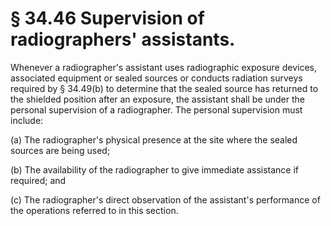 # § 34.46   Supervision of radiographers' assistants.

Whenever a radiographer's assistant uses radiographic exposure devices, associated equipment or sealed sources or conducts radiation surveys required by § 34.49(b) to determine that the sealed source has returned to the shielded position after an exposure, the assistant shall be under the personal supervision of a radiographer. The personal supervision must include:


(a) The radiographer's physical presence at the site where the sealed sources are being used;


(b) The availability of the radiographer to give immediate assistance if required; and


(c) The radiographer's direct observation of the assistant's performance of the operations referred to in this section.




